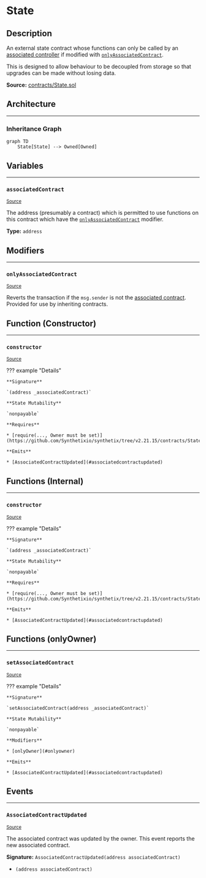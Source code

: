 # State

## Description

An external state contract whose functions can only be called by an [associated controller](#associatedcontract) if modified with [`onlyAssociatedContract`](#onlyassociatedcontract).


This is designed to allow behaviour to be decoupled from storage so that upgrades can be made without losing data.



**Source:** [contracts/State.sol](https://github.com/Synthetixio/synthetix/tree/v2.21.15/contracts/State.sol)

## Architecture

---
### Inheritance Graph

```mermaid
graph TD
    State[State] --> Owned[Owned]
```

## Variables

---
### `associatedContract`

<sub>[Source](https://github.com/Synthetixio/synthetix/tree/v2.21.15/contracts/State.sol#L11)</sub>



The address (presumably a contract) which is permitted to use functions on this contract which have the [`onlyAssociatedContract`](#onlyassociatedcontract) modifier.




**Type:** `address`

## Modifiers

---
### `onlyAssociatedContract`

<sub>[Source](https://github.com/Synthetixio/synthetix/tree/v2.21.15/contracts/State.sol#L31)</sub>



Reverts the transaction if the `msg.sender` is not the [associated contract](#associatedcontract). Provided for use by inheriting contracts.


## Function (Constructor)

---
### `constructor`

<sub>[Source](https://github.com/Synthetixio/synthetix/tree/v2.21.15/contracts/State.sol#L13)</sub>



??? example "Details"

    **Signature**

    `(address _associatedContract)`

    **State Mutability**

    `nonpayable`

    **Requires**

    * [require(..., Owner must be set)](https://github.com/Synthetixio/synthetix/tree/v2.21.15/contracts/State.sol#L15)

    **Emits**

    * [AssociatedContractUpdated](#associatedcontractupdated)

## Functions (Internal)

---
### `constructor`

<sub>[Source](https://github.com/Synthetixio/synthetix/tree/v2.21.15/contracts/State.sol#L13)</sub>



??? example "Details"

    **Signature**

    `(address _associatedContract)`

    **State Mutability**

    `nonpayable`

    **Requires**

    * [require(..., Owner must be set)](https://github.com/Synthetixio/synthetix/tree/v2.21.15/contracts/State.sol#L15)

    **Emits**

    * [AssociatedContractUpdated](#associatedcontractupdated)

## Functions (onlyOwner)

---
### `setAssociatedContract`

<sub>[Source](https://github.com/Synthetixio/synthetix/tree/v2.21.15/contracts/State.sol#L24)</sub>



??? example "Details"

    **Signature**

    `setAssociatedContract(address _associatedContract)`

    **State Mutability**

    `nonpayable`

    **Modifiers**

    * [onlyOwner](#onlyowner)

    **Emits**

    * [AssociatedContractUpdated](#associatedcontractupdated)

## Events

---
### `AssociatedContractUpdated`

<sub>[Source](https://github.com/Synthetixio/synthetix/tree/v2.21.15/contracts/State.sol#L38)</sub>



The associated contract was updated by the owner. This event reports the new associated contract.


**Signature:** `AssociatedContractUpdated(address associatedContract)`


- `(address associatedContract)`

